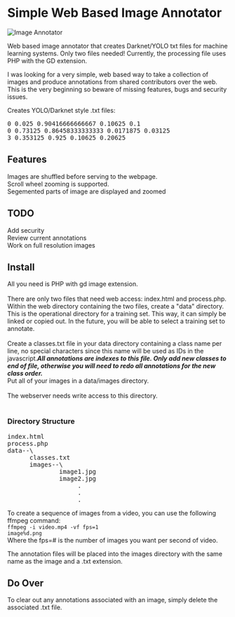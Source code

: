 # Simple Web Based Image Annotator
![Image Annotator](https://raw.githubusercontent.com/klaxxon/ImageAnnotator/master/screenshot2.png)

Web based image annotator that creates Darknet/YOLO txt files for machine learning systems. Only two files needed!  Currently, the processing file uses PHP with the GD extension.

I was looking for a very simple, web based way to take a collection of images and produce annotations from shared contributors over the web.  This is the very beginning so beware of missing features, bugs and security issues.

Creates YOLO/Darknet style .txt files:<br/>
<pre>
0 0.025 0.90416666666667 0.10625 0.1
0 0.73125 0.86458333333333 0.0171875 0.03125
3 0.353125 0.925 0.10625 0.20625
</pre>
  
<h2>Features</h2>
Images are shuffled before serving to the webpage.<br/>
Scroll wheel zooming is supported.<br/>
Segemented parts of image are displayed and zoomed<br/>


<h2>TODO</h2>
Add security<br/>
Review current annotations<br/>
Work on full resolution images<br/>


<h2>Install</h2>

All you need is PHP with gd image extension.<br/>
<br/>
There are only two files that need web access: index.html and process.php.<br/>
Within the web directory containing the two files, create a "data" directory.  This is the operational directory for a training set.  This way, it can simply be linked or copied out.  In the future, you will be able to select a training set to annotate.<br/>
<br/>
Create a classes.txt file in your data directory containing a class name per line, no special characters since this name will be used as IDs in the javascript.<B><i>All annotations are indexes to this file.  Only add new classes to end of file, otherwise you will need to redo all annotations for the new class order.</i></b>
<br/>
Put all of your images in a data/images directory.<br/>
<br/>
The webserver needs write access to this directory.<br/>
<br/>
<h3>Directory Structure</h3>
<pre>
index.html
process.php
data--\
      classes.txt
      images--\
              image1.jpg
              image2.jpg
                   .
                   .
                   .
</pre>

<h8>To create a sequence of images from a video, you can use the following ffmpeg command:<br/>
<code>ffmpeg -i video.mp4 -vf fps=1 image%d.png</code><br/>
Where the fps=# is the number of images you want per second of video.
</h8>

The annotation files will be placed into the images directory with the same name as the image and a .txt extension.

<h2>Do Over</h2>

To clear out any annotations associated with an image, simply delete the associated .txt file.

